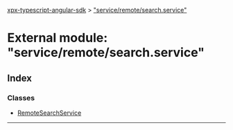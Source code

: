 [xpx-typescript-angular-sdk](../README.md) > ["service/remote/search.service"](../modules/_service_remote_search_service_.md)

# External module: "service/remote/search.service"

## Index

### Classes

* [RemoteSearchService](../classes/_service_remote_search_service_.remotesearchservice.md)

---

